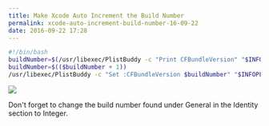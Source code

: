 ```yaml
---
title: Make Xcode Auto Increment the Build Number
permalink: xcode-auto-increment-build-number-16-09-22
date: 2016-09-22 17:28
---
```


```bash
#!/bin/bash
buildNumber=$(/usr/libexec/PlistBuddy -c "Print CFBundleVersion" "$INFOPLIST_FILE")
buildNumber=$(($buildNumber + 1))
/usr/libexec/PlistBuddy -c "Set :CFBundleVersion $buildNumber" "$INFOPLIST_FILE"
```

![](/content/images/2016/09/gzOsd.png)

Don't forget to change the build number found under General in the Identity section to Integer.

